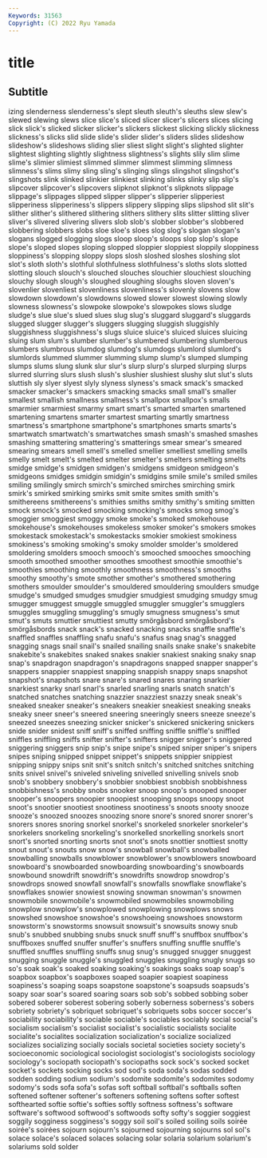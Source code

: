 ```yaml
---
Keywords: 31563
Copyright: (C) 2022 Ryu Yamada
---
```



# title

## Subtitle
izing slenderness slenderness's slept sleuth sleuth's
sleuths slew slew's slewed slewing slews slice slice's sliced slicer
slicer's slicers slices slicing slick slick's slicked slicker slicker's slickers
slickest slicking slickly slickness slickness's slicks slid slide slide's slider
slider's sliders slides slideshow slideshow's slideshows sliding slier sliest slight
slight's slighted slighter slightest slighting slightly slightness slightness's slights slily
slim slime slime's slimier slimiest slimmed slimmer slimmest slimming slimness
slimness's slims slimy sling sling's slinging slings slingshot slingshot's slingshots
slink slinked slinkier slinkiest slinking slinks slinky slip slip's slipcover
slipcover's slipcovers slipknot slipknot's slipknots slippage slippage's slippages slipped slipper
slipper's slipperier slipperiest slipperiness slipperiness's slippers slippery slipping slips slipshod
slit slit's slither slither's slithered slithering slithers slithery slits slitter
slitting sliver sliver's slivered slivering slivers slob slob's slobber slobber's
slobbered slobbering slobbers slobs sloe sloe's sloes slog slog's slogan
slogan's slogans slogged slogging slogs sloop sloop's sloops slop slop's
slope slope's sloped slopes sloping slopped sloppier sloppiest sloppily sloppiness
sloppiness's slopping sloppy slops slosh sloshed sloshes sloshing slot slot's
sloth sloth's slothful slothfulness slothfulness's sloths slots slotted slotting slouch
slouch's slouched slouches slouchier slouchiest slouching slouchy slough slough's sloughed
sloughing sloughs sloven sloven's slovenlier slovenliest slovenliness slovenliness's slovenly slovens
slow slowdown slowdown's slowdowns slowed slower slowest slowing slowly slowness
slowness's slowpoke slowpoke's slowpokes slows sludge sludge's slue slue's slued
slues slug slug's sluggard sluggard's sluggards slugged slugger slugger's sluggers
slugging sluggish sluggishly sluggishness sluggishness's slugs sluice sluice's sluiced sluices
sluicing sluing slum slum's slumber slumber's slumbered slumbering slumberous slumbers
slumbrous slumdog slumdog's slumdogs slumlord slumlord's slumlords slummed slummer slumming
slump slump's slumped slumping slumps slums slung slunk slur slur's
slurp slurp's slurped slurping slurps slurred slurring slurs slush slush's
slushier slushiest slushy slut slut's sluts sluttish sly slyer slyest
slyly slyness slyness's smack smack's smacked smacker smacker's smackers smacking
smacks small small's smaller smallest smallish smallness smallness's smallpox smallpox's
smalls smarmier smarmiest smarmy smart smart's smarted smarten smartened smartening
smartens smarter smartest smarting smartly smartness smartness's smartphone smartphone's smartphones
smarts smarts's smartwatch smartwatch's smartwatches smash smash's smashed smashes smashing
smattering smattering's smatterings smear smear's smeared smearing smears smell smell's
smelled smellier smelliest smelling smells smelly smelt smelt's smelted smelter
smelter's smelters smelting smelts smidge smidge's smidgen smidgen's smidgens smidgeon
smidgeon's smidgeons smidges smidgin smidgin's smidgins smile smile's smiled smiles
smiling smilingly smirch smirch's smirched smirches smirching smirk smirk's smirked
smirking smirks smit smite smites smith smith's smithereens smithereens's smithies
smiths smithy smithy's smiting smitten smock smock's smocked smocking smocking's
smocks smog smog's smoggier smoggiest smoggy smoke smoke's smoked smokehouse
smokehouse's smokehouses smokeless smoker smoker's smokers smokes smokestack smokestack's smokestacks
smokier smokiest smokiness smokiness's smoking smoking's smoky smolder smolder's smoldered
smoldering smolders smooch smooch's smooched smooches smooching smooth smoothed smoother
smoothes smoothest smoothie smoothie's smoothies smoothing smoothly smoothness smoothness's smooths
smoothy smoothy's smote smother smother's smothered smothering smothers smoulder smoulder's
smouldered smouldering smoulders smudge smudge's smudged smudges smudgier smudgiest smudging
smudgy smug smugger smuggest smuggle smuggled smuggler smuggler's smugglers smuggles
smuggling smuggling's smugly smugness smugness's smut smut's smuts smuttier smuttiest
smutty smörgåsbord smörgåsbord's smörgåsbords snack snack's snacked snacking snacks snaffle
snaffle's snaffled snaffles snaffling snafu snafu's snafus snag snag's snagged
snagging snags snail snail's snailed snailing snails snake snake's snakebite
snakebite's snakebites snaked snakes snakier snakiest snaking snaky snap snap's
snapdragon snapdragon's snapdragons snapped snapper snapper's snappers snappier snappiest snapping
snappish snappy snaps snapshot snapshot's snapshots snare snare's snared snares
snaring snarkier snarkiest snarky snarl snarl's snarled snarling snarls snatch
snatch's snatched snatches snatching snazzier snazziest snazzy sneak sneak's sneaked
sneaker sneaker's sneakers sneakier sneakiest sneaking sneaks sneaky sneer sneer's
sneered sneering sneeringly sneers sneeze sneeze's sneezed sneezes sneezing snicker
snicker's snickered snickering snickers snide snider snidest sniff sniff's sniffed
sniffing sniffle sniffle's sniffled sniffles sniffling sniffs snifter snifter's snifters
snigger snigger's sniggered sniggering sniggers snip snip's snipe snipe's sniped
sniper sniper's snipers snipes sniping snipped snippet snippet's snippets snippier
snippiest snipping snippy snips snit snit's snitch snitch's snitched snitches
snitching snits snivel snivel's sniveled sniveling snivelled snivelling snivels snob
snob's snobbery snobbery's snobbier snobbiest snobbish snobbishness snobbishness's snobby snobs
snooker snoop snoop's snooped snooper snooper's snoopers snoopier snoopiest snooping
snoops snoopy snoot snoot's snootier snootiest snootiness snootiness's snoots snooty
snooze snooze's snoozed snoozes snoozing snore snore's snored snorer snorer's
snorers snores snoring snorkel snorkel's snorkeled snorkeler snorkeler's snorkelers snorkeling
snorkeling's snorkelled snorkelling snorkels snort snort's snorted snorting snorts snot
snot's snots snottier snottiest snotty snout snout's snouts snow snow's
snowball snowball's snowballed snowballing snowballs snowblower snowblower's snowblowers snowboard snowboard's
snowboarded snowboarding snowboarding's snowboards snowbound snowdrift snowdrift's snowdrifts snowdrop snowdrop's
snowdrops snowed snowfall snowfall's snowfalls snowflake snowflake's snowflakes snowier snowiest
snowing snowman snowman's snowmen snowmobile snowmobile's snowmobiled snowmobiles snowmobiling snowplow
snowplow's snowplowed snowplowing snowplows snows snowshed snowshoe snowshoe's snowshoeing snowshoes
snowstorm snowstorm's snowstorms snowsuit snowsuit's snowsuits snowy snub snub's snubbed
snubbing snubs snuck snuff snuff's snuffbox snuffbox's snuffboxes snuffed snuffer
snuffer's snuffers snuffing snuffle snuffle's snuffled snuffles snuffling snuffs snug
snug's snugged snugger snuggest snugging snuggle snuggle's snuggled snuggles snuggling
snugly snugs so so's soak soak's soaked soaking soaking's soakings
soaks soap soap's soapbox soapbox's soapboxes soaped soapier soapiest soapiness
soapiness's soaping soaps soapstone soapstone's soapsuds soapsuds's soapy soar soar's
soared soaring soars sob sob's sobbed sobbing sober sobered soberer
soberest sobering soberly soberness soberness's sobers sobriety sobriety's sobriquet sobriquet's
sobriquets sobs soccer soccer's sociability sociability's sociable sociable's sociables sociably
social social's socialism socialism's socialist socialist's socialistic socialists socialite socialite's
socialites socialization socialization's socialize socialized socializes socializing socially socials societal
societies society society's socioeconomic sociological sociologist sociologist's sociologists sociology sociology's
sociopath sociopath's sociopaths sock sock's socked socket socket's sockets socking
socks sod sod's soda soda's sodas sodded sodden sodding sodium
sodium's sodomite sodomite's sodomites sodomy sodomy's sods sofa sofa's sofas
soft softball softball's softballs soften softened softener softener's softeners softening
softens softer softest softhearted softie softie's softies softly softness softness's
software software's softwood softwood's softwoods softy softy's soggier soggiest soggily
sogginess sogginess's soggy soil soil's soiled soiling soils soirée soirée's
soirées sojourn sojourn's sojourned sojourning sojourns sol sol's solace solace's
solaced solaces solacing solar solaria solarium solarium's solariums sold solder
